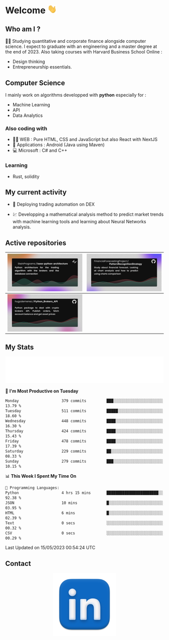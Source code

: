 # Welcome <img src="assets/hello.gif" width="30px"/>

## Who am I ?

:man_student: Studying quantitative and corporate finance alongside computer science.
I expect to graduate with an engineering and a master degree at the end of 2023.
Also taking courses with Harvard Business School Online :

* Design thinking
* Entrepreneurship essentials.

## Computer Science

I mainly work on algorithms developped with **python** especially for :

* Machine Learning
* API
* Data Analytics

### Also coding with

* :man_technologist: WEB : Pure HTML, CSS and JavaScript but also React with NextJS
* :iphone: Applications : Android (Java using Maven)
* :computer: Microsoft : C# and C++

### Learning

* Rust, solidity

## My current activity

* :rocket: Deploying trading automation on DEX

* :chart: Developping a mathematical analysis method to predict market trends with machine learning tools and learning about Neural Networks analysis.

## Active repositories

|[![Python Trading Algorithm](assets/base_python_architecture.png)](https://github.com/SteinPrograms/base-python-architecture)|[![Quantitative Prediction](assets/pattern_recognition_strategy.png)](https://github.com/FinancialForecastingProject/PatternRecognitionStrategy.git)|
| ------------- | ------------- |
|[![Broker SDK](assets/python_brokers_api.png)](https://github.com/hugodemenez/Python_Brokers_API)||

## My Stats

<p align=center>
<img src="metrics.plugin.wakatime.svg" alt="Metrics">
</p>

<!--START_SECTION:waka-->
📅 **I'm Most Productive on Tuesday** 

```text
Monday                   379 commits         ███░░░░░░░░░░░░░░░░░░░░░░   13.79 % 
Tuesday                  511 commits         █████░░░░░░░░░░░░░░░░░░░░   18.60 % 
Wednesday                448 commits         ████░░░░░░░░░░░░░░░░░░░░░   16.30 % 
Thursday                 424 commits         ████░░░░░░░░░░░░░░░░░░░░░   15.43 % 
Friday                   478 commits         ████░░░░░░░░░░░░░░░░░░░░░   17.39 % 
Saturday                 229 commits         ██░░░░░░░░░░░░░░░░░░░░░░░   08.33 % 
Sunday                   279 commits         ███░░░░░░░░░░░░░░░░░░░░░░   10.15 % 
```


📊 **This Week I Spent My Time On** 

```text
💬 Programming Languages: 
Python                   4 hrs 15 mins       ███████████████████████░░   92.38 % 
JSON                     10 mins             █░░░░░░░░░░░░░░░░░░░░░░░░   03.95 % 
HTML                     6 mins              █░░░░░░░░░░░░░░░░░░░░░░░░   02.39 % 
Text                     0 secs              ░░░░░░░░░░░░░░░░░░░░░░░░░   00.32 % 
CSV                      0 secs              ░░░░░░░░░░░░░░░░░░░░░░░░░   00.29 % 
```


 Last Updated on 15/05/2023 00:54:24 UTC
<!--END_SECTION:waka-->

## Contact

<p align=center >
<a href="https://www.linkedin.com/in/hugo-demenez/">
<picture>
  <source media="(prefers-color-scheme: dark)" srcset="assets/linkedin_light.png">
  <img height="200px" width="200px" alt="Linkedin link" src="assets/linkedin.png">
</picture>
</a>
</p>
